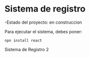 <h1>Sistema de registro</h1>

-Estado del proyecto: en construccion

Para ejecutar el sistema, debes poner:

```npn install react```

Sistema de Registro 2
